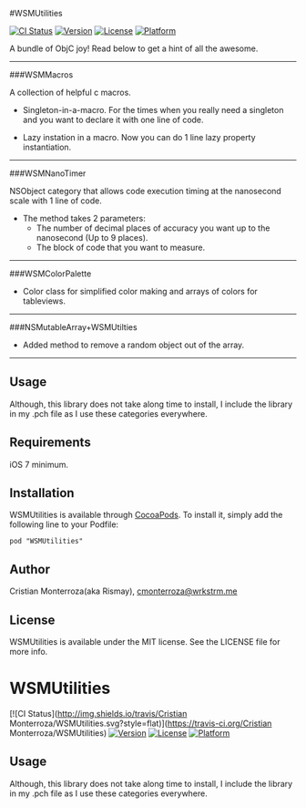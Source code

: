 #WSMUtilities

[![CI Status](http://img.shields.io/travis/wrkstrm/WSMUtilities.svg?style=flat)](https://travis-ci.org/wrkstrm/WSMUtilities)
[![Version](https://img.shields.io/cocoapods/v/WSMUtilities.svg?style=flat)](http://cocoadocs.org/docsets/WSMUtilities)
[![License](https://img.shields.io/cocoapods/l/WSMUtilities.svg?style=flat)](http://cocoadocs.org/docsets/WSMUtilities)
[![Platform](https://img.shields.io/cocoapods/p/WSMUtilities.svg?style=flat)](http://cocoadocs.org/docsets/WSMUtilities)

A bundle of ObjC joy! Read below to get a hint of all the awesome.

----
###WSMMacros

A collection of helpful c macros.

- Singleton-in-a-macro. For the times when you really need a singleton and you want to declare it with one line of code.

- Lazy instation in a macro. Now you can do 1 line lazy property instantiation.

----

###WSMNanoTimer

NSObject category that allows code execution timing at the nanosecond scale with 1 line of code.

- The method takes 2 parameters:
  - The number of decimal places of accuracy you want up to the nanosecond (Up to 9 places).
  - The block of code that you want to measure.

----

###WSMColorPalette

- Color class for simplified color making and arrays of colors for tableviews.

----

###NSMutableArray+WSMUtilties


- Added method to remove a random object out of the array.

----

## Usage

Although, this library does not take along time to install, I include the library in my .pch file as I use these categories everywhere.

## Requirements

iOS 7 minimum.

## Installation

WSMUtilities is available through [CocoaPods](http://cocoapods.org). To install
it, simply add the following line to your Podfile:

    pod "WSMUtilities"

## Author

Cristian Monterroza(aka Rismay), cmonterroza@wrkstrm.me


## License

WSMUtilities is available under the MIT license. See the LICENSE file for more info.

# WSMUtilities

[![CI Status](http://img.shields.io/travis/Cristian Monterroza/WSMUtilities.svg?style=flat)](https://travis-ci.org/Cristian Monterroza/WSMUtilities)
[![Version](https://img.shields.io/cocoapods/v/WSMUtilities.svg?style=flat)](http://cocoadocs.org/docsets/WSMUtilities)
[![License](https://img.shields.io/cocoapods/l/WSMUtilities.svg?style=flat)](http://cocoadocs.org/docsets/WSMUtilities)
[![Platform](https://img.shields.io/cocoapods/p/WSMUtilities.svg?style=flat)](http://cocoadocs.org/docsets/WSMUtilities)

## Usage

Although, this library does not take along time to install, I include the library in my .pch file as I use these categories everywhere.
